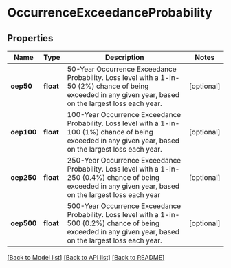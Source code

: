 # OccurrenceExceedanceProbability

## Properties
Name | Type | Description | Notes
------------ | ------------- | ------------- | -------------
**oep50** | **float** | 50-Year Occurrence Exceedance Probability. Loss level with a 1-in-50 (2%) chance of being exceeded in any given year, based on the largest loss each year. | [optional] 
**oep100** | **float** | 100-Year Occurrence Exceedance Probability. Loss level with a 1-in-100 (1%) chance of being exceeded in any given year, based on the largest loss each year. | [optional] 
**oep250** | **float** | 250-Year Occurrence Exceedance Probability. Loss level with a 1-in-250 (0.4%) chance of being exceeded in any given year, based on the largest loss each year | [optional] 
**oep500** | **float** | 500-Year Occurrence Exceedance Probability. Loss level with a 1-in-500 (0.2%) chance of being exceeded in any given year, based on the largest loss each year. | [optional] 

[[Back to Model list]](../../README.md#documentation-for-models) [[Back to API list]](../../README.md#documentation-for-api-endpoints) [[Back to README]](../../README.md)

